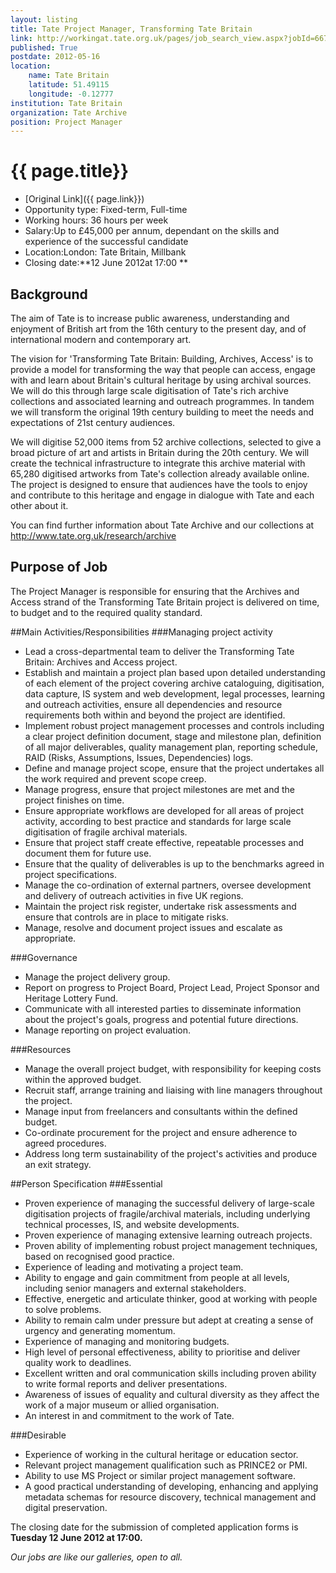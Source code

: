 ```yaml
---
layout: listing
title: Tate Project Manager, Transforming Tate Britain
link: http://workingat.tate.org.uk/pages/job_search_view.aspx?jobId=667&JobIndex=1&categoryList=&workingPatternList=&locations=&group=&keywords=&PageIndex=1&Number=6
published: True
postdate: 2012-05-16
location:
	name: Tate Britain
	latitude: 51.49115
	longitude: -0.12777
institution: Tate Britain
organization: Tate Archive
position: Project Manager
---
```



# {{ page.title}}

* [Original Link]({{ page.link}})
* Opportunity type: Fixed-term, Full-time 
* Working hours: 36 hours per week 
* Salary:Up to &pound;45,000 per annum, dependant on the skills and experience of the successful candidate 
* Location:London: Tate Britain, Millbank 
* Closing date:**12 June 2012at 17:00 ** 

## Background
The aim of Tate is to increase public awareness, understanding and enjoyment of British art from the 16th century to the present day, and of international modern and contemporary art.

The vision for 'Transforming Tate Britain: Building, Archives, Access' is to provide a model for transforming the way that people can access, engage with and learn about Britain's cultural heritage by using archival sources. We will do this through large scale digitisation of Tate's rich archive collections and associated learning and outreach programmes. In tandem we will transform the original 19th century building to meet the needs and expectations of 21st century audiences.

We will digitise 52,000 items from 52 archive collections, selected to give a broad picture of art and artists in Britain during the 20th century. We will create the technical infrastructure to integrate this archive material with 65,280 digitised artworks from Tate's collection already available online. The project is designed to ensure that audiences have the tools to enjoy and contribute to this heritage and engage in dialogue with Tate and each other about it.

You can find further information about Tate Archive and our collections at
<http://www.tate.org.uk/research/archive>

## Purpose of Job
The Project Manager is responsible for ensuring that the Archives and Access strand of the Transforming Tate Britain project is delivered on time, to budget and to the required quality standard.

##Main Activities/Responsibilities
###Managing project activity
* Lead a cross-departmental team to deliver the Transforming Tate Britain: Archives and Access project.
* Establish and maintain a project plan based upon detailed understanding of each element of the project covering archive cataloguing, digitisation, data capture, IS system and web development, legal processes, learning and outreach activities, ensure all dependencies and resource requirements both within and beyond the project are identified.
* Implement robust project management processes and controls including a clear project definition document, stage and milestone plan, definition of all major deliverables, quality management plan, reporting schedule, RAID (Risks, Assumptions, Issues, Dependencies) logs.
* Define and manage project scope, ensure that the project undertakes all the work required and prevent scope creep.
* Manage progress, ensure that project milestones are met and the project finishes on time.
* Ensure appropriate workflows are developed for all areas of project activity, according to best
practice and standards for large scale digitisation of fragile archival materials.
* Ensure that project staff create effective, repeatable processes and document them for future use.
* Ensure that the quality of deliverables is up to the benchmarks agreed in project specifications.
* Manage the co-ordination of external partners, oversee development and delivery of outreach
activities in five UK regions.
* Maintain the project risk register, undertake risk assessments and ensure that controls are in
place to mitigate risks.
* Manage, resolve and document project issues and escalate as appropriate.

###Governance
* Manage the project delivery group.
* Report on progress to Project Board, Project Lead, Project Sponsor and Heritage Lottery Fund.
* Communicate with all interested parties to disseminate information about the project's goals,
progress and potential future directions.
* Manage reporting on project evaluation.

###Resources
* Manage the overall project budget, with responsibility for keeping costs within the approved budget.
* Recruit staff, arrange training and liaising with line managers throughout the project.
* Manage input from freelancers and consultants within the defined budget.
* Co-ordinate procurement for the project and ensure adherence to agreed procedures.
* Address long term sustainability of the project's activities and produce an exit strategy.

##Person Specification
###Essential
* Proven experience of managing the successful delivery of large-scale digitisation projects of fragile/archival materials, including underlying technical processes, IS, and website developments.
* Proven experience of managing extensive learning outreach projects.
* Proven ability of implementing robust project management techniques, based on recognised
good practice.
* Experience of leading and motivating a project team.
* Ability to engage and gain commitment from people at all levels, including senior managers and
external stakeholders.
* Effective, energetic and articulate thinker, good at working with people to solve problems.
* Ability to remain calm under pressure but adept at creating a sense of urgency and generating
momentum.
* Experience of managing and monitoring budgets.
* High level of personal effectiveness, ability to prioritise and deliver quality work to deadlines.
* Excellent written and oral communication skills including proven ability to write formal reports
and deliver presentations.
* Awareness of issues of equality and cultural diversity as they affect the work of a major museum
or allied organisation.
* An interest in and commitment to the work of Tate.

###Desirable
* Experience of working in the cultural heritage or education sector.
* Relevant project management qualification such as PRINCE2 or PMI.
* Ability to use MS Project or similar project management software.
* A good practical understanding of developing, enhancing and applying metadata schemas for
resource discovery, technical management and digital preservation.



The closing date for the submission of completed application forms is **Tuesday 12 June 2012 at 17:00.**

*Our jobs are like our galleries, open to all.*